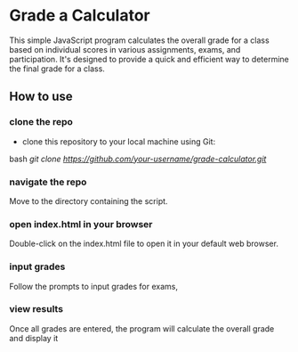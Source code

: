 # Grade a Calculator
This simple JavaScript program calculates the overall grade for a class based on individual scores in various assignments, exams, and participation. It's designed to provide a quick and efficient way to determine the final grade for a class.
## How to use
### clone the repo
-  clone this repository to your local machine using Git:

bash
*git clone https://github.com/your-username/grade-calculator.git*
### navigate the repo
Move to the directory containing the script.
### open index.html in your browser
 Double-click on the index.html file to open it in your default web browser.
### input grades
 Follow the prompts to input grades for exams, 
### view results
Once all grades are entered, the program will calculate the overall grade and display it